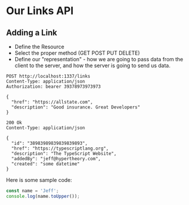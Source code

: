 # Our Links API

## Adding a Link

- Define the Resource
- Select the proper method (GET POST PUT DELETE)
- Define our "representation" - how we are going to pass data from the client to the server, and how the server is going to send us data.

```http
POST http://localhost:1337/links
Content-Type: application/json
Authorization: bearer 39378973973973

{
  "href": "https://allstate.com",
  "description": "Good insurance. Great Developers"
}
```


```http
200 Ok
Content-Type: application/json

{
  "id": "38983989839839839893",
  "href": "https://typescriptlang.org",
  "description": "The TypeScript Website",
  "addedBy": "jeff@hypertheory.com",
  "created": "some datetime"
}
```


Here is some sample code:

```typescript
const name = 'Jeff';
console.log(name.toUpper());
```